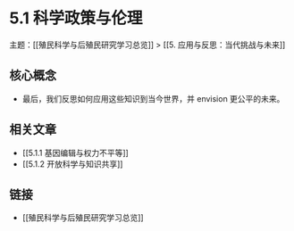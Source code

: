# 5.1 科学政策与伦理

主题：[[殖民科学与后殖民研究学习总览]] > [[5. 应用与反思：当代挑战与未来]]

## 核心概念

- 最后，我们反思如何应用这些知识到当今世界，并 envision 更公平的未来。

## 相关文章

- [[5.1.1 基因编辑与权力不平等]]
- [[5.1.2 开放科学与知识共享]]

## 链接

- [[殖民科学与后殖民研究学习总览]]
